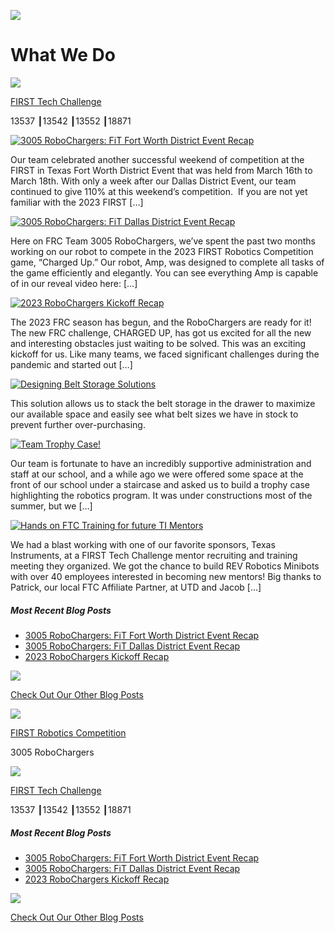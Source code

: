 ![](https://robochargers.io/wp-content/themes/zita/images/zita-loader.gif)

# What We Do

![](http://robochargers.io/wp-content/uploads/2021/08/FTC_125h.png)

[FIRST Tech Challenge](https://www.firstinspires.org/robotics/ftc)

13537 ┃13542 ┃13552 ┃18871

[![3005 RoboChargers: FiT Fort Worth District Event Recap](https://robochargers.io/wp-content/uploads/2023/03/02D0DCA4-5A92-4DFC-8B0A-17FD3415E784-1-768x505.jpg)](https://robochargers.io/3005-robochargers-fit-fort-worth-district-event-recap/)

Our team celebrated another successful weekend of competition at the FIRST in Texas Fort Worth District Event that was held from March 16th to March 18th. With only a week after our Dallas District Event, our team continued to give 110% at this weekend’s competition.  If you are not yet familiar with the 2023 FIRST \[…\]

[![3005 RoboChargers: FiT Dallas District Event Recap](https://robochargers.io/wp-content/uploads/2023/03/20230305_175802-1-768x504.jpg)](https://robochargers.io/3005-robochargers-fit-dallas-district-event-recap/)

Here on FRC Team 3005 RoboChargers, we’ve spent the past two months working on our robot to compete in the 2023 FIRST Robotics Competition game, “Charged Up.” Our robot, Amp, was designed to complete all tasks of the game efficiently and elegantly. You can see everything Amp is capable of in our reveal video here: \[…\]

[![2023 RoboChargers Kickoff Recap](https://robochargers.io/wp-content/uploads/2023/01/CHARGED_UP_Logo_Horiz_RGB_FullColorReverse-768x585.png)](https://robochargers.io/2023-robochargers-kickoff-recap/)

The 2023 FRC season has begun, and the RoboChargers are ready for it! The new FRC challenge, CHARGED UP, has got us excited for all the new and interesting obstacles just waiting to be solved. This was an exciting kickoff for us. Like many teams, we faced significant challenges during the pandemic and started out \[…\]

[![Designing Belt Storage Solutions](https://robochargers.io/wp-content/uploads/2022/12/PXL_20221203_152437447-edited-768x512.jpg)](https://robochargers.io/designing-belt-storage-solutions/)

This solution allows us to stack the belt storage in the drawer to maximize our available space and easily see what belt sizes we have in stock to prevent further over-purchasing.

[![Team Trophy Case!](https://robochargers.io/wp-content/uploads/2018/08/Trophy-CAD-1-768x620.png)](https://robochargers.io/team-trophy-case/)

Our team is fortunate to have an incredibly supportive administration and staff at our school, and a while ago we were offered some space at the front of our school under a staircase and asked us to build a trophy case highlighting the robotics program. It was under constructions most of the summer, but we \[…\]

[![Hands on FTC Training for future TI Mentors](https://robochargers.io/wp-content/uploads/2018/08/39206343_1754330931355228_2460883352845025280_n.jpg)](https://robochargers.io/679-2/)

We had a blast working with one of our favorite sponsors, Texas Instruments, at a FIRST Tech Challenge mentor recruiting and training meeting they organized. We got the chance to build REV Robotics Minibots with over 40 employees interested in becoming new mentors! Big thanks to Patrick, our local FTC Affiliate Partner, at UTD and Jacob \[…\]

##### Most Recent Blog Posts

- [3005 RoboChargers: FiT Fort Worth District Event Recap](https://robochargers.io/3005-robochargers-fit-fort-worth-district-event-recap/)
- [3005 RoboChargers: FiT Dallas District Event Recap](https://robochargers.io/3005-robochargers-fit-dallas-district-event-recap/)
- [2023 RoboChargers Kickoff Recap](https://robochargers.io/2023-robochargers-kickoff-recap/)

![](https://robochargers.io/wp-content/uploads/2023/03/02D0DCA4-5A92-4DFC-8B0A-17FD3415E784-1-1024x673.jpg)

[Check Out Our Other Blog Posts](https://robochargers.io/blog/)

![](http://robochargers.io/wp-content/uploads/2021/08/FRC_125h.png)

[FIRST Robotics Competition](https://www.firstinspires.org/robotics/frc)

3005 RoboChargers

![](http://robochargers.io/wp-content/uploads/2021/08/FTC_125h.png)

[FIRST Tech Challenge](https://www.firstinspires.org/robotics/ftc)

13537 ┃13542 ┃13552 ┃18871

##### Most Recent Blog Posts

- [3005 RoboChargers: FiT Fort Worth District Event Recap](https://robochargers.io/3005-robochargers-fit-fort-worth-district-event-recap/)
- [3005 RoboChargers: FiT Dallas District Event Recap](https://robochargers.io/3005-robochargers-fit-dallas-district-event-recap/)
- [2023 RoboChargers Kickoff Recap](https://robochargers.io/2023-robochargers-kickoff-recap/)

![](https://robochargers.io/wp-content/uploads/2023/03/02D0DCA4-5A92-4DFC-8B0A-17FD3415E784-1-1024x673.jpg)

[Check Out Our Other Blog Posts](https://robochargers.io/blog/)